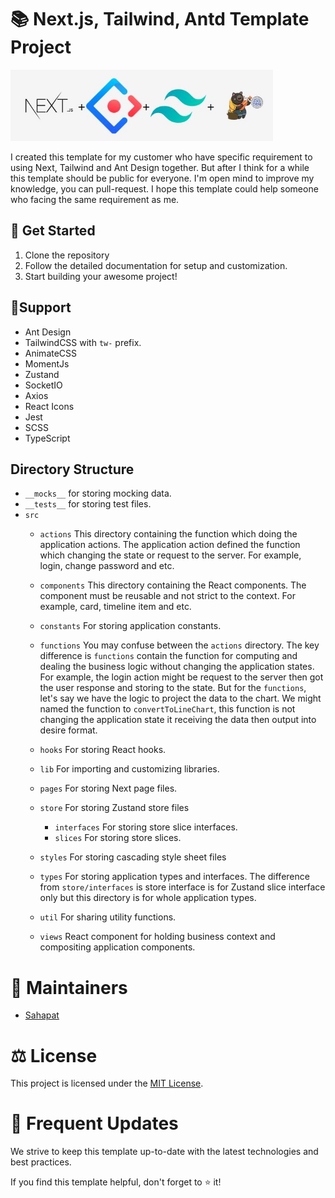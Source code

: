 # 📚 Next.js, Tailwind, Antd Template Project

<img src="https://github.com/Sahapat/Next-Tailwind-Antd-Template/blob/master/captures/Landing.JPG" width="420"/>

I created this template for my customer who have specific requirement to using Next, Tailwind and Ant Design together. But after I think for a while this template should be public for everyone. I'm open mind to improve my knowledge, you can pull-request. I hope this template could help someone who facing the same requirement as me.

## 🚀 Get Started
1. Clone the repository
2. Follow the detailed documentation for setup and customization.
3. Start building your awesome project!

## 🌟Support

- Ant Design
- TailwindCSS with `tw-` prefix.
- AnimateCSS
- MomentJs
- Zustand
- SocketIO
- Axios
- React Icons
- Jest
- SCSS
- TypeScript

## Directory Structure

- `__mocks__` for storing mocking data.
- `__tests__` for storing test files.
- `src`
  - `actions` This directory containing the function which doing the application actions. The application action defined the function which changing the state or request to the server. For example, login, change password and etc.

  - `components` This directory containing the React components. The component must be reusable and not strict to the context. For example, card, timeline item and etc.

  - `constants` For storing application constants.

  - `functions` You may confuse between the `actions` directory. The key difference is `functions` contain the function for computing and dealing the business logic without changing the application states. For example, the login action might be request to the server then got the user response and storing to the state. But for the `functions`, let's say we have the logic to project the data to the chart. We might named the function to `convertToLineChart`, this function is not changing the application state it receiving the data then output into desire format.

  - `hooks` For storing React hooks.

  - `lib` For importing and customizing libraries.

  - `pages` For storing Next page files.

  - `store` For storing Zustand store files
    - `interfaces` For storing store slice interfaces.
    - `slices` For storing store slices.

  - `styles` For storing cascading style sheet files

  - `types` For storing application types and interfaces. The difference from `store/interfaces` is store interface is for Zustand slice interface only but this directory is for whole application types.

  - `util` For sharing utility functions.
  - `views` React component for holding business context and compositing application components.

# 👥 Maintainers
- [Sahapat](https://github.com/Sahapat)

# ⚖️ License
This project is licensed under the [MIT License](LICENSE).

# 🔄 Frequent Updates
We strive to keep this template up-to-date with the latest technologies and best practices.

If you find this template helpful, don't forget to ⭐️ it!
